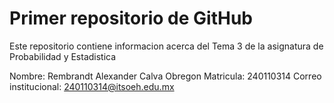# Primer repositorio de GitHub

Este repositorio contiene informacion acerca del Tema 3 de la asignatura de Probabilidad y Estadistica

Nombre: Rembrandt Alexander Calva Obregon
Matricula: 240110314
Correo institucional: 240110314@itsoeh.edu.mx